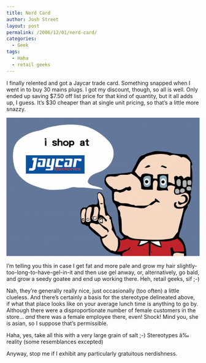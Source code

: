 ```yaml
---
title: Nerd Card
author: Josh Street
layout: post
permalink: /2006/12/01/nerd-card/
categories:
  - Geek
tags:
  - Haha
  - retail geeks
---
```

I finally relented and got a Jaycar trade card. Something snapped when I went in to buy 30 mains plugs. I got my discount, though, so all is well. Only ended up saving $7.50 off list price for that kind of quantity, but it all adds up, I guess. It&#8217;s $30 cheaper than at single unit pricing, so that&#8217;s a little more snazzy.

![Jaycar Trade Card][1]

I&#8217;m telling you this in case I get fat and more pale and grow my hair slightly-too-long-to-have-gel-in-it and then use gel anway, or, alternatively, go bald, and grow a seedy goatee and end up working there. Heh, retail geeks, sif ;-)

Nah, they&#8217;re generally really nice, just occasionally (too often) a little clueless. And there&#8217;s certainly a basis for the stereotype delineated above, if what that place looks like on your average lunch time is anything to go by. Although there were a disproportionate number of female customers in the store&#8230; *and* there was a female employee there, even! Shock! Mind you, she is asian, so I suppose that&#8217;s permissible.

Haha, yes, take all this with a very large grain of salt ;-) Stereotypes â‰ reality (some resemblances excepted)

Anyway, stop me if I exhibit any particularly gratuitous nerdishness.

 [1]: /blog/wp-content/2006/12/jaycar-card.png